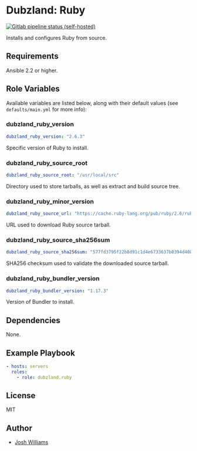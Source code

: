 # Dubzland: Ruby
[![Gitlab pipeline status (self-hosted)](https://git.dubzland.net/dubzland/ansible-role-ruby/badges/master/pipeline.svg)](https://git.dubzland.net/dubzland/ansible-role-ruby)

Installs and configures Ruby from source.

## Requirements

Ansible 2.2 or higher.

## Role Variables

Available variables are listed below, along with their default values (see
    `defaults/main.yml` for more info):

### dubzland_ruby_version

```yaml
dubzland_ruby_version: "2.6.3"
```

Specific version of Ruby to install.

### dubzland_ruby_source_root

```yaml
dubzland_ruby_source_root: "/usr/local/src"
```

Directory used to store tarballs, as well as extract and build source tree.

### dubzland_ruby_minor_version

```yaml
dubzland_ruby_source_url: "https://cache.ruby-lang.org/pub/ruby/2.6/ruby-2.6.3.tar.gz"
```

URL used to download Ruby source tarball.

### dubzland_ruby_source_sha256sum

```yaml
dubzland_ruby_source_sha256sum: "577fd3795f22b8d91c1d4e6733637b0394d4082db659fccf224c774a2b1c82fb"
```

SHA256 checksum used to validate the downloaded source tarball.

### dubzland_ruby_bundler_version

```yaml
dubzland_ruby_bundler_version: "1.17.3"
```

Version of Bundler to install.

## Dependencies

None.

## Example Playbook

```yaml
- hosts: servers
  roles:
    - role: dubzland.ruby
```

## License

MIT

## Author

* [Josh Williams](https://codingprime.com)
